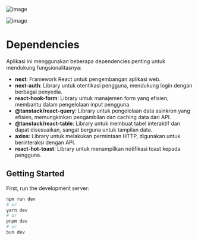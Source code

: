 ![image](https://github.com/user-attachments/assets/56b8f661-18b4-4429-924d-703d999b831f)

![image](https://github.com/user-attachments/assets/4a74c148-fb0f-462d-9348-c842d2e392f4)


# Dependencies

Aplikasi ini menggunakan beberapa dependencies penting untuk mendukung fungsionalitasnya:

- **next**: Framework React untuk pengembangan aplikasi web.
- **next-auth**: Library untuk otentikasi pengguna, mendukung login dengan berbagai penyedia.
- **react-hook-form**: Library untuk manajemen form yang efisien, membantu dalam pengelolaan input pengguna.
- **@tanstack/react-query**: Library untuk pengelolaan data asinkron yang efisien, memungkinkan pengambilan dan caching data dari API.
- **@tanstack/react-table**: Library untuk membuat tabel interaktif dan dapat disesuaikan, sangat berguna untuk tampilan data.
- **axios**: Library untuk melakukan permintaan HTTP, digunakan untuk berinteraksi dengan API.
- **react-hot-toast**: Library untuk menampilkan notifikasi toast kepada pengguna.

## Getting Started

First, run the development server:

```bash
npm run dev
# or
yarn dev
# or
pnpm dev
# or
bun dev
```

